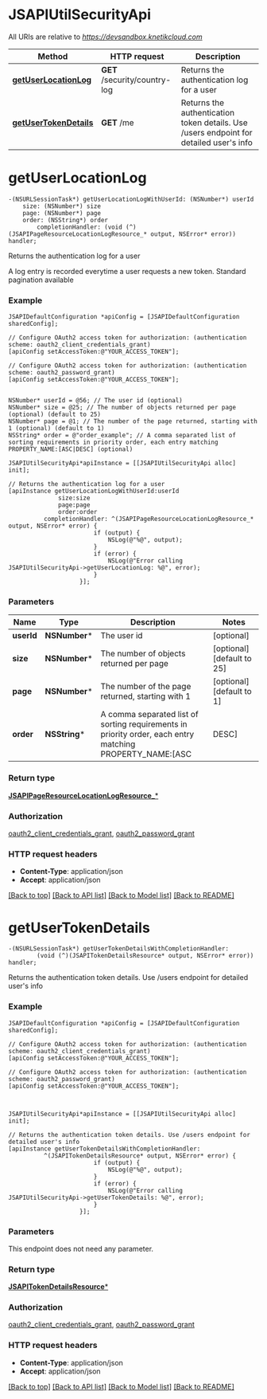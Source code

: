 # JSAPIUtilSecurityApi

All URIs are relative to *https://devsandbox.knetikcloud.com*

Method | HTTP request | Description
------------- | ------------- | -------------
[**getUserLocationLog**](JSAPIUtilSecurityApi.md#getuserlocationlog) | **GET** /security/country-log | Returns the authentication log for a user
[**getUserTokenDetails**](JSAPIUtilSecurityApi.md#getusertokendetails) | **GET** /me | Returns the authentication token details. Use /users endpoint for detailed user&#39;s info


# **getUserLocationLog**
```objc
-(NSURLSessionTask*) getUserLocationLogWithUserId: (NSNumber*) userId
    size: (NSNumber*) size
    page: (NSNumber*) page
    order: (NSString*) order
        completionHandler: (void (^)(JSAPIPageResourceLocationLogResource_* output, NSError* error)) handler;
```

Returns the authentication log for a user

A log entry is recorded everytime a user requests a new token. Standard pagination available

### Example 
```objc
JSAPIDefaultConfiguration *apiConfig = [JSAPIDefaultConfiguration sharedConfig];

// Configure OAuth2 access token for authorization: (authentication scheme: oauth2_client_credentials_grant)
[apiConfig setAccessToken:@"YOUR_ACCESS_TOKEN"];

// Configure OAuth2 access token for authorization: (authentication scheme: oauth2_password_grant)
[apiConfig setAccessToken:@"YOUR_ACCESS_TOKEN"];


NSNumber* userId = @56; // The user id (optional)
NSNumber* size = @25; // The number of objects returned per page (optional) (default to 25)
NSNumber* page = @1; // The number of the page returned, starting with 1 (optional) (default to 1)
NSString* order = @"order_example"; // A comma separated list of sorting requirements in priority order, each entry matching PROPERTY_NAME:[ASC|DESC] (optional)

JSAPIUtilSecurityApi*apiInstance = [[JSAPIUtilSecurityApi alloc] init];

// Returns the authentication log for a user
[apiInstance getUserLocationLogWithUserId:userId
              size:size
              page:page
              order:order
          completionHandler: ^(JSAPIPageResourceLocationLogResource_* output, NSError* error) {
                        if (output) {
                            NSLog(@"%@", output);
                        }
                        if (error) {
                            NSLog(@"Error calling JSAPIUtilSecurityApi->getUserLocationLog: %@", error);
                        }
                    }];
```

### Parameters

Name | Type | Description  | Notes
------------- | ------------- | ------------- | -------------
 **userId** | **NSNumber***| The user id | [optional] 
 **size** | **NSNumber***| The number of objects returned per page | [optional] [default to 25]
 **page** | **NSNumber***| The number of the page returned, starting with 1 | [optional] [default to 1]
 **order** | **NSString***| A comma separated list of sorting requirements in priority order, each entry matching PROPERTY_NAME:[ASC|DESC] | [optional] 

### Return type

[**JSAPIPageResourceLocationLogResource_***](JSAPIPageResourceLocationLogResource_.md)

### Authorization

[oauth2_client_credentials_grant](../README.md#oauth2_client_credentials_grant), [oauth2_password_grant](../README.md#oauth2_password_grant)

### HTTP request headers

 - **Content-Type**: application/json
 - **Accept**: application/json

[[Back to top]](#) [[Back to API list]](../README.md#documentation-for-api-endpoints) [[Back to Model list]](../README.md#documentation-for-models) [[Back to README]](../README.md)

# **getUserTokenDetails**
```objc
-(NSURLSessionTask*) getUserTokenDetailsWithCompletionHandler: 
        (void (^)(JSAPITokenDetailsResource* output, NSError* error)) handler;
```

Returns the authentication token details. Use /users endpoint for detailed user's info

### Example 
```objc
JSAPIDefaultConfiguration *apiConfig = [JSAPIDefaultConfiguration sharedConfig];

// Configure OAuth2 access token for authorization: (authentication scheme: oauth2_client_credentials_grant)
[apiConfig setAccessToken:@"YOUR_ACCESS_TOKEN"];

// Configure OAuth2 access token for authorization: (authentication scheme: oauth2_password_grant)
[apiConfig setAccessToken:@"YOUR_ACCESS_TOKEN"];



JSAPIUtilSecurityApi*apiInstance = [[JSAPIUtilSecurityApi alloc] init];

// Returns the authentication token details. Use /users endpoint for detailed user's info
[apiInstance getUserTokenDetailsWithCompletionHandler: 
          ^(JSAPITokenDetailsResource* output, NSError* error) {
                        if (output) {
                            NSLog(@"%@", output);
                        }
                        if (error) {
                            NSLog(@"Error calling JSAPIUtilSecurityApi->getUserTokenDetails: %@", error);
                        }
                    }];
```

### Parameters
This endpoint does not need any parameter.

### Return type

[**JSAPITokenDetailsResource***](JSAPITokenDetailsResource.md)

### Authorization

[oauth2_client_credentials_grant](../README.md#oauth2_client_credentials_grant), [oauth2_password_grant](../README.md#oauth2_password_grant)

### HTTP request headers

 - **Content-Type**: application/json
 - **Accept**: application/json

[[Back to top]](#) [[Back to API list]](../README.md#documentation-for-api-endpoints) [[Back to Model list]](../README.md#documentation-for-models) [[Back to README]](../README.md)

